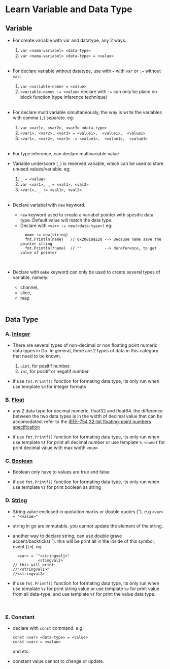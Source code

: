 # Learn Variable and Data Type
## Variable
* For create variable with var and datatype, any 2 ways: 

    1. `var <nama-variabel> <data-type>`
    2. `var <nama-variabel> <data-type> = <value>`
    <br/>

* For declare variable without datatype, use with `=` with `var` or `:=` without `var`: 
    1. `var <variable-name> = <value>`
    2. `<variable-name> := <value>`    declare with `:=` can only be place on block function (type inference technique)
    <br/>

* For declare multi variable simultaneously, the way is write the variables with comma (`,`) separate. eg:
    1. `var <var1>, <var2>, <var3> <data-type>` 
    1. `<var1>, <var2>, <var3> = <value1>,  <value1>,  <value1>`
    1. `<var1>, <var2>, <var3> := <value1>,  <value1>,  <value1>`
    <br/>

* For type inference, can declare multivariable value
    <br/>

* Variable underscore (`_`) is reserved variable, which can be used to store unused values/variable. eg:
    1. `_ = <value>`
    1. `var <var1>, _ = <val1>, <val2> `
    1. `<var1>, _ := <val1>, <val2> `
    <br/>

* Declare variabel with `new` keyword.
  - `new` keyword used to create a variabel pointer with spesific data type. Default value will match the data type.
  - Declare with `<var> := new(<data-type>)` eg:
    ~~~
      name := new(string)
      fmt.Println(name)   // 0x20818a220 --> Because name save the pointer string 
      fmt.Println(*name)  // ""          --> dereference, to get value of pointer
    ~~~
    
  <br/>

* Declare with `make` keyword can only be used to create several types of variable, namely:

  - channel,
  - slice,
  - map
  <br/>


## Data Type

### A. [Integer](https://github.com/aandaldi/Learn-Golang/blob/aan/Learn-step-by-step/variable-and-data-type/integers.go)
- There are several types of non-decimal or non floating point numeric data types in Go. In general, there are 2 types of data in this category that need to be known.
  1. `uint`, for positif number.
  1. `int`, for positif or negatif number.
  
- if use `fmt.Printf()` function for formating data type, its only run when use template `%d` for integer formats

### B. [Float](https://github.com/aandaldi/Learn-Golang/blob/aan/Learn-step-by-step/variable-and-data-type/float.go)
- any 2 data type for decimal numeric, float32 and float64. the difference between the two data types is in the width of decimal value that can be accomodated. refer to the [IEEE-754 32-bit floating-point numbers specification](https://www.h-schmidt.net/FloatConverter/IEEE754.html)

- if use `fmt.Printf()` function for formating data type, its only run when use template `%f` for print all decimal number or use template `%.<num>f` for print decimal value with max width `<num>`

### C. [Boolean](https://github.com/aandaldi/Learn-Golang/blob/aan/Learn-step-by-step/variable-and-data-type/boolean.go)
- Boolean only have to values are true and false

- if use `fmt.Printf()` function for formating data type, its only run when use template `%t` for print boolean as string

### D. [String](https://github.com/aandaldi/Learn-Golang/blob/aan/Learn-step-by-step/variable-and-data-type/string.go)
- String value enclosed in quotation marks or double quotes ("). e.g `<var> = "<value>"`
- string in  go are immutable. you cannot  update the element of the string.
- another way to declare string, can use double grave accent/backticks(``). this will be print all in the inside of this symbol, event (`\n`). eq:
    ~~~
      <var> = `"<stringval1>" 
               <stingval2>`        
    // this will print:
    //"<stringval1>"
    //<stringval2>                                    
    ~~~

- if use `fmt.Printf()` function for formating data type, its only run when use template `%s` for print string value or use template `%v` for print value from all data-type, and use template `%T` for print the value data type.
<br/>

### E. Constant 
  - declare with `const` command. e.g:
    
        const <var> <data-type> = <value>
        const <var> = <value>
      and etc.
  - constant value cannot to change or update.
<br/>

